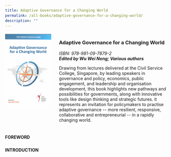 ```yaml
---
title: Adaptive Governance for a Changing World
permalink: /all-books/adaptive-governance-for-a-changing-world/
description: ""
---
```

<style>

	
.grid-container {
	display: grid;
	grid-template-columns: 30% 70%;
	grid-gap: 5%
	}
	
img {
		object-fit: contain;
		width: 100%;
		height: 80%;
	}	

.chapter-divider {
	margin-top: 5%;
	}	
	

</style>


<div class="grid-container">
	<div class="grid-child"><img src="/images/Books/Adaptive%20Governance%20for%20a%20Changing%20World.png"></div>
	<div class="grid-child">
		<h3>Adaptive Governance for a Changing World</h3>
		<i>ISBN: 978-981-09-7879-2</i><br>
		<b><i>Edited by Wu Wei Neng; Various authors</i></b>
		<p>Drawing from lectures delivered at the Civil Service College, Singapore, by leading speakers in governance and policy, economics, public engagement, and leadership and organisation development, this book highlights new pathways and possibilities for governments, along with innovative tools like design thinking and strategic futures. it represents an invitation for policymakers to practise adaptive governance -- more resilient, responsive, collaborative and entrepreneurial -- in a rapidly changing world.</p>
	</div>

</div>



<div>

<div class="chapter-divider">
<p class="bigger"><b>FOREWORD</b></p>

</div>
	
<div class="chapter-divider">
<p class="bigger"><b>INTRODUCTION</b></p>

</div>	






</div>